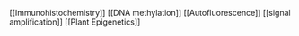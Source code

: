 [[Immunohistochemistry]]
[[DNA methylation]]
[[Autofluorescence]]
[[signal amplification]]
[[Plant Epigenetics]]
